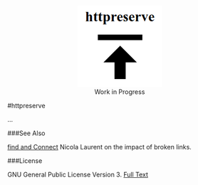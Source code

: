 <p align="center">
<a href="https://github.com/exponential-decay/httpreserve#logo">
<img id="logo" src="https://github.com/exponential-decay/httpreserve/raw/master/src/images/httpreserve-logo.png" title="httpreserve" alt-text="httpreserve"/>
</a>
<br/>
Work in Progress
</p>

#httpreserve

...

###See Also

[find and Connect](http://www.findandconnectwrblog.info/2016/11/broken-links-broken-trust/) Nicola Laurent on the impact of broken links. 

###License

GNU General Public License Version 3. [Full Text](LISENCE)